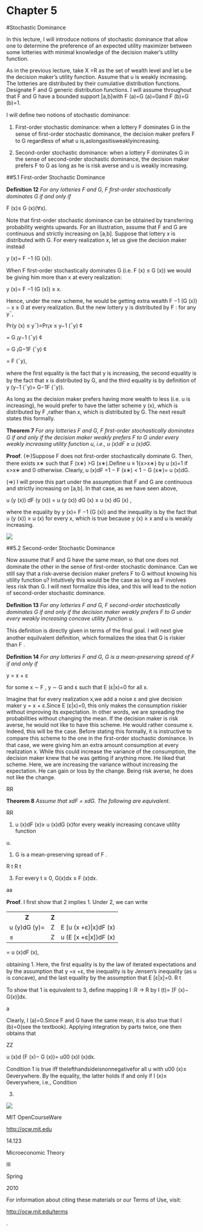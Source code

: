 
# Chapter 5 

#Stochastic Dominance 

In this lecture, I will introduce notions of stochastic dominance that allow one to determine the preference of an expected utility maximizer between some lotteries with minimal knowledge of the decision maker’s utility function. 

As in the previous lecture, take X =R as the set of wealth level and let u be the decision maker’s utility function. Assume that u is weakly increasing. The lotteries are distributed by their cumulative distribution functions. Designate F and G generic distribution functions. I will assume throughout that F and G have a bounded support [a,b]with F (a)=G (a)=0and F (b)=G (b)=1. 

I will deﬁne two notions of stochastic dominance: 

 1. First-order stochastic dominance: when a lottery F dominates G in the sense of ﬁrst-order stochastic dominance, the decision maker prefers F to G regardless of what u is,aslongasitisweaklyincreasing. 

 2. Second-order stochastic dominance: when a lottery F dominates G in the sense of second-order stochastic dominance, the decision maker prefers F to G as long as he is risk averse and u is weakly increasing. 

##5.1 First-order Stochastic Dominance 

**Deﬁnition 12** *For any lotteries F and G, F ﬁrst-order stochastically dominates G if and only if* 

F (x)≤ G (x)(∀x). 

Note that ﬁrst-order stochastic dominance can be obtained by transferring probability weights upwards. For an illustration, assume that F and G are continuous and strictly increasing on [a,b]. Suppose that lottery x is distributed with G. For every realization x, let us give the decision maker instead 

y (x)= F −1 (G (x)). 

When F ﬁrst-order stochastically dominates G (i.e. F (x) ≤ G (x)) we would be giving him more than x at every realization: 

y (x)= F −1 (G (x)) ≥ x. 

Hence, under the new scheme, he would be getting extra wealth F −1 (G (x)) − x ≥ 0 at every realization. But the new lottery y is distributed by F : for any y¯, 

Pr(y (x) ≤ y¯)=Pr¡x ≤ y−1 (¯y) ¢ 

= G ¡y−1 (¯y) ¢ 

= G ¡G−1F (¯y) ¢ 

= F (¯y), 

where the ﬁrst equality is the fact that y is increasing, the second equality is by the fact that x is distributed by G, and the third equality is by deﬁnition of y (y−1 (¯y)= G−1F (¯y)). 

As long as the decision maker prefers having more wealth to less (i.e. u is increasing), he would prefer to have the latter scheme y (x), which is distributed by F ,rather than x, which is distributed by G. The next result states this formally. 

**Theorem 7** *For any lotteries F and G, F ﬁrst-order stochastically dominates G if and only if the decision maker weakly prefers F to G under every weakly increasing utility function u, i.e., u (x)dF ≥ u (x)dG*. 

**Proof**. (⇐)Suppose F does not ﬁrst-order stochastically dominate G. Then, there exists x∗ such that F (x∗) &gt;G (x∗).Deﬁne u ≡ 1{x&gt;x∗} by u (x)=1 if x&gt;x∗ and 0 otherwise. Clearly, u (x)dF =1 − F (x∗) &lt; 1 − G (x∗)= u (x)dG. 

(⇒) I will prove this part under the assumption that F and G are continuous and strictly increasing on [a,b]. In that case, as we have seen above, 

u (y (x)) dF (y (x)) = u (y (x)) dG (x) ≥ u (x) dG (x) , 

where the equality by y (x)= F −1 (G (x)) and the inequality is by the fact that u (y (x)) ≥ u (x) for every x, which is true because y (x) ≥ x and u is weakly increasing. 

![](images/Lecture05Attitudestowardsriskapplications,stochasticdominance_img_0.jpg)

##5.2 Second-order Stochastic Dominance 

Now assume that F and G have the same mean, so that one does not dominate the other in the sense of ﬁrst-order stochastic dominance. Can we still say that a risk-averse decision maker prefers F to G without knowing his utility function u? Intuitively this would be the case as long as F involves less risk than G. I will next formalize this idea, and this will lead to the notion of second-order stochastic dominance. 

**Deﬁnition 13** *For any lotteries F and G, F second-order stochastically dominates G if and only if the decision maker weakly prefers F to G under every weakly increasing concave utility function u*. 

This deﬁnition is directly given in terms of the ﬁnal goal. I will next give another equilvalent deﬁnition, which formalizes the idea that G is riskier than F . 

**Deﬁnition 14** *For any lotteries F and G, G is a mean-preserving spread of F if and only if* 

y = x + ε 

for some x ∼ F , y ∼ G and ε such that E (ε|x)=0 for all x. 

Imagine that for every realization x,we add a noise ε and give decision maker y = x + ε.Since E (ε|x)=0, this only makes the consumption riskier without improving its expectation. In other words, we are spreading the probabilities without changing the mean. If the decision maker is risk averse, he would not like to have this scheme. He would rather consume x. Indeed, this will be the case. Before stating this formally, it is instructive to compare this scheme to the one in the ﬁrst-order stochastic dominance. In that case, we were giving him an extra amount consumption at every realization x. While this could increase the variance of the consumption, the decision maker knew that he was getting if anything more. He liked that scheme. Here, we are increasing the variance without increasing the expectation. He can gain or loss by the change. Being risk averse, he does not like the change. 

RR 

**Theorem 8** *Assume that xdF = xdG. The following are equivalent*. 

RR 

 1. u (x)dF (x)≥ u (x)dG (x)for every weakly increasing concave utility function 

u. 

1. G is a mean-preserving spread of F . 

R t R t

3. For every t ≥ 0, G(x)dx ≥ F (x)dx. 

aa 

**Proof**. I ﬁrst show that 2 implies 1. Under 2, we can write 

<Table>
<TR>
<TH>Z </TH>

<TH>Z </TH>
</TR>
<TR>

<TD>u (y)dG (y)= </TD>
<TD>Z </TD>
<TD>E [u (x +ε)|x]dF (x) </TD>
</TR>
<TR>

<TD>≤ </TD>
<TD>Z </TD>
<TD>u (E [x +ε|x])dF (x) </TD>
</TR>
</Table>

= u (x)dF (x), 

obtaining 1. Here, the ﬁrst equality is by the law of iterated expectations and by the assumption that y =x +ε, the inequality is by Jensen’s inequality (as u is concave), and the last equality by the assumption that E [ε|x]=0. R t

To show that 1 is equivalent to 3, deﬁne mapping I :R → R by I (t)= [F (x)− G(x)]dx. 

a 

Clearly, I (a)=0.Since F and G have the same mean, it is also true that I (b)=0(see the textbook). Applying integration by parts twice, one then obtains that 

ZZ 

u (x)d (F (x)− G (x))= u00 (x)I (x)dx. 

Condition 1 is true iﬀ thelefthandsideisnonnegativefor all u with u00 (x)≤ 0everywhere. By the equality, the latter holds if and only if I (x)≤ 0everywhere, i.e., Condition 

3. 

![](images/Lecture05Attitudestowardsriskapplications,stochasticdominance_img_1.jpg)

MIT OpenCourseWare

http://ocw.mit.edu 

14.123

 Microeconomic Theory 

III

Spring 

2010

For information about citing these materials or our Terms of Use, visit: 

http://ocw.mit.edu/terms

. 
